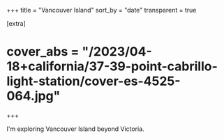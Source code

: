+++
title = "Vancouver Island"
sort_by = "date"
transparent = true

[extra]
# cover_abs = "/2023/04-18+california/37-39-point-cabrillo-light-station/cover-es-4525-064.jpg"
+++

I'm exploring Vancouver Island beyond Victoria.
